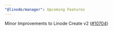 ```yaml
---
"@linode/manager": Upcoming Features
---
```


Minor Improvements to Linode Create v2 ([#10704](https://github.com/linode/manager/pull/10704))
